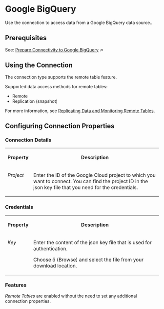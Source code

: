 <!-- loio30ed77de13864368bdc596099b37ed70 -->

<link rel="stylesheet" type="text/css" href="../css/sap-icons.css"/>

# Google BigQuery

Use the connection to access data from a Google BigQuery data source.. 



<a name="loio30ed77de13864368bdc596099b37ed70__section_j1b_byq_spb"/>

## Prerequisites

See: [Prepare Connectivity to Google BigQuery](https://help.sap.com/viewer/935116dd7c324355803d4b85809cec97/internal/en-US/529cef1eee6a45a69ae4e51951718900.html "To be able to successfully validate and use a connection to a Google BigQuery data source for remote tables, certain preparations have to be made.") :arrow_upper_right:



<a name="loio30ed77de13864368bdc596099b37ed70__GBQ_usage"/>

## Using the Connection

The connection type supports the remote table feature.

Supported data access methods for remote tables:

-   Remote
-   Replication \(snapshot\)

For more information, see [Replicating Data and Monitoring Remote Tables](../Data-Integration-Monitor/replicating-data-and-monitoring-remote-tables-4dd95d7.md). 



<a name="loio30ed77de13864368bdc596099b37ed70__section_nrb_hcc_x4b"/>

## Configuring Connection Properties



### Connection Details


<table>
<tr>
<th valign="top">

Property



</th>
<th valign="top">

Description



</th>
</tr>
<tr>
<td valign="top">

 *Project* 



</td>
<td valign="top">

 Enter the ID of the Google Cloud project to which you want to connect. You can find the project ID in the json key file that you need for the credentials. 



</td>
</tr>
</table>



### Credentials


<table>
<tr>
<th valign="top">

Property



</th>
<th valign="top">

Description



</th>
</tr>
<tr>
<td valign="top">

 *Key* 



</td>
<td valign="top">

 Enter the content of the json key file that is used for authentication.

Choose <span class="SAP-icons"></span> \(Browse\) and select the file from your download location.



</td>
</tr>
</table>



### Features

*Remote Tables* are enabled without the need to set any additional connection properties.

